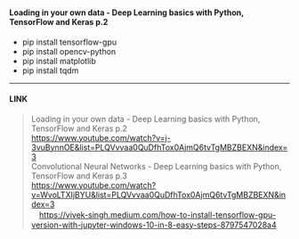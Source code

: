 ###
#### Loading in your own data - Deep Learning basics with Python, TensorFlow and Keras p.2
 - pip install tensorflow-gpu
 - pip install opencv-python 
 - pip install matplotlib 
 - pip install tqdm
---

#### LINK
> Loading in your own data - Deep Learning basics with Python, TensorFlow and Keras p.2 <br>
https://www.youtube.com/watch?v=j-3vuBynnOE&list=PLQVvvaa0QuDfhTox0AjmQ6tvTgMBZBEXN&index=3  <br>
> Convolutional Neural Networks - Deep Learning basics with Python, TensorFlow and Keras p.3 <br>
https://www.youtube.com/watch?v=WvoLTXIjBYU&list=PLQVvvaa0QuDfhTox0AjmQ6tvTgMBZBEXN&index=3 <br>
>　https://vivek-singh.medium.com/how-to-install-tensorflow-gpu-version-with-jupyter-windows-10-in-8-easy-steps-8797547028a4
